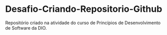 # Desafio-Criando-Repositorio-Github
Repositório criado na atividade do curso de Princípios de Desenvolvimento de Software da DIO.
